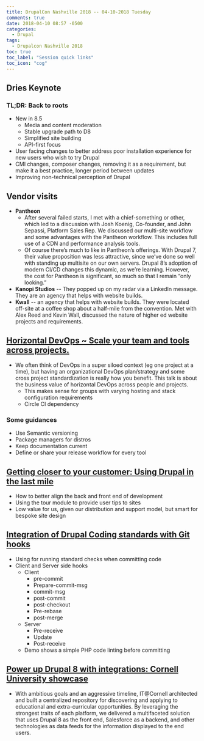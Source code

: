 ```yaml
---
title: DrupalCon Nashville 2018 -- 04-10-2018 Tuesday
comments: true
date: 2018-04-10 08:57 -0500
categories:
  - Drupal
tags:
  - Drupalcon Nashville 2018
toc: true
toc_label: "Session quick links"
toc_icon: "cog"
---
```


## Dries Keynote

### TL;DR: Back to roots
* New in 8.5
  * Media and content moderation
  * Stable upgrade path to D8
  * Simplified site building
  * API-first focus
* User facing changes to better address poor installation experience for new users who wish to try Drupal
* CMI changes, composer changes, removing it as a requirement, but make it a best practice, longer period between updates
* Improving non-technical perception of Drupal

## Vendor visits

* **Pantheon** 
    * After several failed starts, I met with a chief-something or other, which led to a discussion with Josh Koenig, Co-founder, and John Sepassi, Platform Sales Rep. We discussed our multi-site workflow and some advantages with the Pantheon workflow. This includes full use of a CDN and performance analysis tools.
    * Of course there’s much to like in Pantheon’s offerings. With Drupal 7, their value proposition was less attractive, since we’ve done so well with standing up multisite on our own servers. Drupal 8’s adoption of modern CI/CD changes this dynamic, as we’re learning. However, the cost for Pantheon is significant, so much so that I remain “only looking.”
* **Kanopi Studios** -- They popped up on my radar via a LinkedIn message. They are an agency that helps with website builds.
* **Kwall** -- an agency that helps with website builds. They were located off-site at a coffee shop about a half-mile from the convention. Met with Alex Reed and Kevin Wall, discussed the nature of higher ed website projects and requirements.

## [Horizontal DevOps ~ Scale your team and tools across projects.](https://events.drupal.org/nashville2018/sessions/horizontal-devops)

* We often think of DevOps in a super siloed context (eg one project at a time), but having an organizational DevOps plan/strategy and some cross project standardization is really how you benefit. This talk is about the business value of horizontal DevOps across people and projects.
  * This makes sense for groups with varying hosting and stack configuration requirements
  * Circle CI dependency

### Some guidances 
* Use Semantic versioning
* Package managers for distros
* Keep documentation current
* Define or share your release workflow for every tool


## [Getting closer to your customer: Using Drupal in the last mile](https://events.drupal.org/node/20838)

* How to better align the back and front end of development
* Using the tour module to provide user tips to sites
* Low value for us, given our distribution and support model, but smart for bespoke site design

## [Integration of Drupal Coding standards with Git hooks](https://events.drupal.org/nashville2018/sessions/integration-drupal-coding-standards-github-hooks)

* Using for running standard checks when committing code 
* Client and Server side hooks
  * Client
    * pre-commit
    * Prepare-commit-msg
    * commit-msg
    * post-commit
    * post-checkout
    * Pre-rebase
    * post-merge
  * Server
    * Pre-receive
    * Update
    * Post-receive
  * Demo shows a simple PHP code linting before committing 

## [Power up Drupal 8 with integrations: Cornell University showcase](https://events.drupal.org/nashville2018/sessions/power-drupal-8-integrations-cornell-university-showcase)

* With ambitious goals and an aggressive timeline, IT@Cornell architected and built a centralized repository for discovering and applying to educational and extra-curricular opportunities. By leveraging the strongest traits of each platform, we delivered a multifaceted solution that uses Drupal 8 as the front end, Salesforce as a backend, and other technologies as data feeds for the information displayed to the end users.

